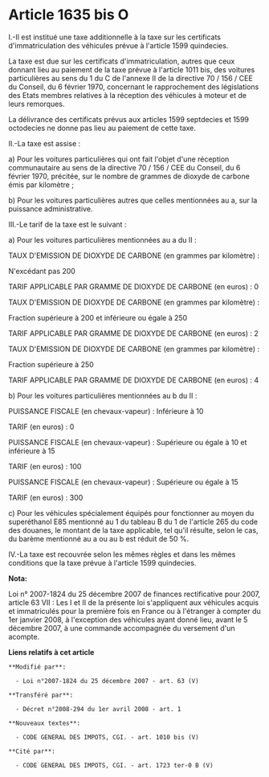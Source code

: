 # Article 1635 bis O

I.-Il est institué une taxe additionnelle à la taxe sur les certificats d'immatriculation des véhicules prévue à l'article
1599 quindecies. 

La taxe est due sur les certificats d'immatriculation, autres que ceux donnant lieu au paiement de la taxe prévue à l'article
1011 bis, des voitures particulières au sens du 1 du C de l'annexe II de la directive 70 / 156 / CEE du Conseil, du 6 février
1970, concernant le rapprochement des législations des Etats membres relatives à la réception des véhicules à moteur et de
leurs remorques. 

La délivrance des certificats prévus aux articles 1599 septdecies et 1599 octodecies ne donne pas lieu au paiement de cette
taxe. 

II.-La taxe est assise : 

a) Pour les voitures particulières qui ont fait l'objet d'une réception communautaire au sens de la directive 70 / 156 / CEE
du Conseil, du 6 février 1970, précitée, sur le nombre de grammes de dioxyde de carbone émis par kilomètre ; 

b) Pour les voitures particulières autres que celles mentionnées au a, sur la puissance administrative. 

III.-Le tarif de la taxe est le suivant : 

a) Pour les voitures particulières mentionnées au a du II : 

TAUX D'EMISSION DE DIOXYDE DE CARBONE (en grammes par kilomètre) : 

N'excédant pas 200 

TARIF APPLICABLE PAR GRAMME DE DIOXYDE DE CARBONE (en euros) : 0 

TAUX D'EMISSION DE DIOXYDE DE CARBONE (en grammes par kilomètre) : 

Fraction supérieure à 200 et inférieure ou égale à 250 

TARIF APPLICABLE PAR GRAMME DE DIOXYDE DE CARBONE (en euros) : 2 

TAUX D'EMISSION DE DIOXYDE DE CARBONE (en grammes par kilomètre) : 

Fraction supérieure à 250 

TARIF APPLICABLE PAR GRAMME DE DIOXYDE DE CARBONE (en euros) : 4 

b) Pour les voitures particulières mentionnées au b du II : 

PUISSANCE FISCALE (en chevaux-vapeur) : Inférieure à 10 

TARIF (en euros) : 0 

PUISSANCE FISCALE (en chevaux-vapeur) : Supérieure ou égale à 10 et inférieure à 15 

TARIF (en euros) : 100 

PUISSANCE FISCALE (en chevaux-vapeur) : Supérieure ou égale à 15 

TARIF (en euros) : 300 

c) Pour les véhicules spécialement équipés pour fonctionner au moyen du superéthanol E85 mentionné au 1 du tableau B du 1 de
l'article 265 du code des douanes, le montant de la taxe applicable, tel qu'il résulte, selon le cas, du barème mentionné au
a ou au b est réduit de 50 %. 

IV.-La taxe est recouvrée selon les mêmes règles et dans les mêmes conditions que la taxe prévue à l'article 1599 quindecies.

**Nota:**

Loi n° 2007-1824 du 25 décembre 2007 de finances rectificative pour 2007, article 63 VII : Les I et II de la présente loi
s'appliquent aux véhicules acquis et immatriculés pour la première fois en France ou à l'étranger à compter du 1er janvier
2008, à l'exception des véhicules ayant donné lieu, avant le 5 décembre 2007, à une commande accompagnée du versement d'un
acompte.

**Liens relatifs à cet article**

	**Modifié par**:

	  - Loi n°2007-1824 du 25 décembre 2007 - art. 63 (V)

	**Transféré par**:

	  - Décret n°2008-294 du 1er avril 2008 - art. 1

	**Nouveaux textes**:

	  - CODE GENERAL DES IMPOTS, CGI. - art. 1010 bis (V)

	**Cité par**:

	  - CODE GENERAL DES IMPOTS, CGI. - art. 1723 ter-0 B (V)
